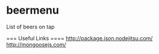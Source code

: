beermenu
========

List of beers on tap




=== Useful Links ====
http://package.json.nodejitsu.com/
http://mongoosejs.com/